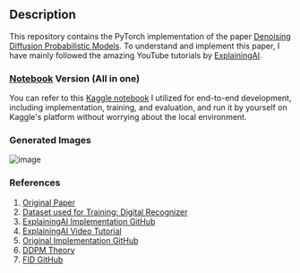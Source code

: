 ## Description

This repository contains the PyTorch implementation of the paper [Denoising Diffusion Probabilistic Models](https://arxiv.org/abs/2006.11239). To understand and implement this paper, I have mainly followed the amazing YouTube tutorials by [ExplainingAI](https://www.youtube.com/watch?v=vu6eKteJWew&t=330s).

### [Notebook](https://github.com/Cranjis-McB/Diffusion-Models/tree/main/Denoising%20Diffusion%20Probabilistic%20Models/notebook) Version (All in one)

You can refer to this [Kaggle notebook](https://www.kaggle.com/code/vikramsandu/ddpm-from-scratch-in-pytorch?rvi=1) I utilized for end-to-end development, including implementation, training, and evaluation, and run it by yourself on Kaggle's platform without worrying about the local environment.

### Generated Images
![image](https://github.com/Cranjis-McB/Diffusion-Models/assets/82195207/c5533deb-b871-4712-b863-6a2d79bf1788)

### References

1. [Original Paper](https://arxiv.org/abs/2006.11239)
2. [Dataset used for Training: Digital Recognizer](https://www.kaggle.com/competitions/digit-recognizer)
3. [ExplainingAI Implementation GitHub](https://github.com/explainingai-code/DDPM-Pytorch/tree/main)
4. [ExplainingAI Video Tutorial](https://www.youtube.com/watch?v=vu6eKteJWew&t=330s)
5. [Original Implementation GitHub](https://github.com/hojonathanho/diffusion/tree/master)
6. [DDPM Theory](https://github.com/Cranjis-McB/Diffusion-Models/blob/main/Denoising%20Diffusion%20Probabilistic%20Models/theory/theory.ipynb)
7. [FID GitHub](https://github.com/mseitzer/pytorch-fid/tree/master)


